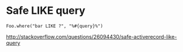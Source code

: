 
# Safe LIKE query
`Foo.where("bar LIKE ?", "%#{query}%")`

http://stackoverflow.com/questions/26094430/safe-activerecord-like-query